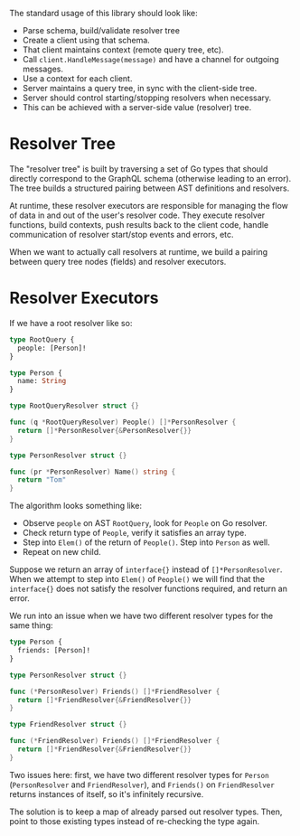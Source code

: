 The standard usage of this library should look like:

 - Parse schema, build/validate resolver tree
 - Create a client using that schema.
 - That client maintains context (remote query tree, etc).
 - Call `client.HandleMessage(message)` and have a channel for outgoing messages.
 - Use a context for each client.
 - Server maintains a query tree, in sync with the client-side tree.
 - Server should control starting/stopping resolvers when necessary.
 - This can be achieved with a server-side value (resolver) tree.

Resolver Tree
=============

The "resolver tree" is built by traversing a set of Go types that should directly correspond to the GraphQL schema (otherwise leading to an error). The tree builds a structured pairing between AST definitions and resolvers.

At runtime, these resolver executors are responsible for managing the flow of data in and out of the user's resolver code. They execute resolver functions, build contexts, push results back to the client code, handle communication of resolver start/stop events and errors, etc.

When we want to actually call resolvers at runtime, we build a pairing between query tree nodes (fields) and resolver executors.

Resolver Executors
==================

If we have a root resolver like so:

```graphql
type RootQuery {
  people: [Person]!
}

type Person {
  name: String
}
```

```go
type RootQueryResolver struct {}

func (q *RootQueryResolver) People() []*PersonResolver {
  return []*PersonResolver{&PersonResolver{}}
}

type PersonResolver struct {}

func (pr *PersonResolver) Name() string {
  return "Tom"
}
```

The algorithm looks something like:

 - Observe `people` on AST `RootQuery`, look for `People` on Go resolver.
 - Check return type of `People`, verify it satisfies an array type.
 - Step into `Elem()` of the return of `People()`. Step into `Person` as well.
 - Repeat on new child.

Suppose we return an array of `interface{}` instead of `[]*PersonResolver`. When we attempt to step into `Elem()` of `People()` we will find that the `interface{}` does not satisfy the resolver functions required, and return an error.

We run into an issue when we have two different resolver types for the same thing:

```graphql
type Person {
  friends: [Person]!
}
```

```go
type PersonResolver struct {}

func (*PersonResolver) Friends() []*FriendResolver {
  return []*FriendResolver{&FriendResolver{}}
}

type FriendResolver struct {}

func (*FriendResolver) Friends() []*FriendResolver {
  return []*FriendResolver{&FriendResolver{}}
}
```

Two issues here: first, we have two different resolver types for `Person` (`PersonResolver` and `FriendResolver`), and `Friends()` on `FriendResolver` returns instances of itself, so it's infinitely recursive.

The solution is to keep a map of already parsed out resolver types. Then, point to those existing types instead of re-checking the type again.
